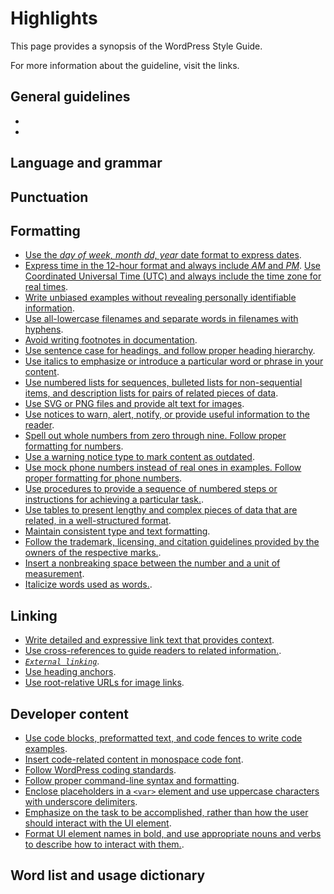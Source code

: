 # Highlights

This page provides a synopsis of the WordPress Style Guide.

For more information about the guideline, visit the links.

## General guidelines

-
-

## Language and grammar



## Punctuation



## Formatting

- [Use the *day of week, month dd, year* date format to express dates](//dates-times.md).
- [Express time in the 12-hour format and always include *AM* and *PM*](//dates-times.md). [Use Coordinated Universal Time (UTC) and always include the time zone for real times](//dates-times.md).
- [Write unbiased examples without revealing personally identifiable information](//examples.md).
- [Use all-lowercase filenames and separate words in filenames with hyphens](//filenames.md).
- [Avoid writing footnotes in documentation](//footnotes.md).
- [Use sentence case for headings, and follow proper heading hierarchy](//headings.md).
- [Use italics to emphasize or introduce a particular word or phrase in your content](//key-terms.md).
- [Use numbered lists for sequences, bulleted lists for non-sequential items, and description lists for pairs of related pieces of data](//lists.md).
- [Use SVG or PNG files and provide alt text for images](//images.md).
- [Use notices to warn, alert, notify, or provide useful information to the reader](//notices.md).
- [Spell out whole numbers from zero through nine. Follow proper formatting for numbers](//numbers.md).
- [Use a warning notice type to mark content as outdated](//obsolete-content.md).
- [Use mock phone numbers instead of real ones in examples. Follow proper formatting for phone numbers](//phone-numbers.md).
- [Use procedures to provide a sequence of numbered steps or instructions for achieving a particular task.](//procedures.md).
- [Use tables to present lengthy and complex pieces of data that are related, in a well-structured format](//tables.md).
- [Maintain consistent type and text formatting](//text.md).
- [Follow the trademark, licensing, and citation guidelines provided by the owners of the respective marks.](//trademarks.md).
- [Insert a nonbreaking space between the number and a unit of measurement](//units-of-measurement.md).
- [Italicize words used as words.](//words-as-words.md).

## Linking

- [Write detailed and expressive link text that provides context](//link-text.md).
- [Use cross-references to guide readers to related information.](//cross-references.md).
- [*`External linking`*](//external-links.md).
- [Use heading anchors](//heading-targets.md).
- [Use root-relative URLs for image links](//image-links.md).

## Developer content

- [Use code blocks, preformatted text, and code fences to write code examples](//code-examples.md).
- [Insert code-related content in monospace code font](//code-in-text.md).
- [Follow WordPress coding standards](//coding-standards.md).
- [Follow proper command-line syntax and formatting](//command-line-syntax.md).
- [Enclose placeholders in a `<var>` element and use uppercase characters with underscore delimiters](//placeholders.md).
- [Emphasize on the task to be accomplished, rather than how the user should interact with the UI element](//ui-elements.md).
- [Format UI element names in bold, and use appropriate nouns and verbs to describe how to interact with them.](//ui-elements.md).

## Word list and usage dictionary
